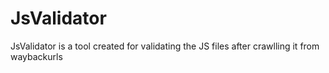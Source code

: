 # JsValidator
JsValidator is a tool created for validating the JS files after crawlling it from waybackurls
